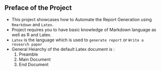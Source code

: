 ## Preface of the Project
-  This project showcases how to Automate the Report Generation using `Rmarkdown` and `Latex`.
- Project requires you to have basic knowledge of Markdown language as well as R and Latex.
- `Latex` is the language which is used to `generate report` or `Write a research paper`
- General Heiarchy of the default Latex document is :
  1. Preamble
  2. Main Document
  3. End Document

